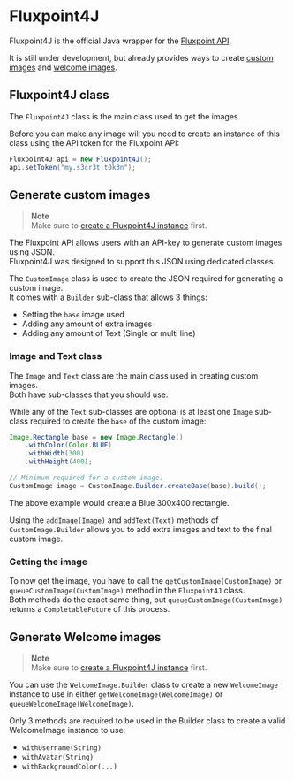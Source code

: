 [api]: https://fluxpoint.dev/api

# Fluxpoint4J

Fluxpoint4J is the official Java wrapper for the [Fluxpoint API][api].

It is still under development, but already provides ways to create [custom images](#generate-custom-images) and [welcome images](#generate-welcome-images).

## Fluxpoint4J class

The `Fluxpoint4J` class is the main class used to get the images.

Before you can make any image will you need to create an instance of this class using the API token for the Fluxpoint API:  
```java
Fluxpoint4J api = new Fluxpoint4J();
api.setToken("my.s3cr3t.t0k3n");
```

## Generate custom images

> **Note**  
> Make sure to [create a Fluxpoint4J instance](#fluxpoint4j-class) first.

The Fluxpoint API allows users with an API-key to generate custom images using JSON.  
Fluxpoint4J was designed to support this JSON using dedicated classes.

The `CustomImage` class is used to create the JSON required for generating a custom image.  
It comes with a `Builder` sub-class that allows 3 things:

- Setting the `base` image used
- Adding any amount of extra images
- Adding any amount of Text (Single or multi line)

### Image and Text class

The `Image` and `Text` class are the main class used in creating custom images.  
Both have sub-classes that you should use.

While any of the `Text` sub-classes are optional is at least one `Image` sub-class required to create the `base` of the custom image:  
```java
Image.Rectangle base = new Image.Rectangle()
    .withColor(Color.BLUE)
    .withWidth(300)
    .withHeight(400);

// Minimum required for a custom image.
CustomImage image = CustomImage.Builder.createBase(base).build();
```

The above example would create a Blue 300x400 rectangle.

Using the `addImage(Image)` and `addText(Text)` methods of `CustomImage.Builder` allows you to add extra images and text to the final custom image.

### Getting the image

To now get the image, you have to call the `getCustomImage(CustomImage)` or `queueCustomImage(CustomImage)` method in the `Fluxpoint4J` class.  
Both methods do the exact same thing, but `queueCustomImage(CustomImage)` returns a `CompletableFuture` of this process.

## Generate Welcome images

> **Note**  
> Make sure to [create a Fluxpoint4J instance](#fluxpoint4j-class) first.

You can use the `WelcomeImage.Builder` class to create a new `WelcomeImage` instance to use in either `getWelcomeImage(WelcomeImage)` or `queueWelcomeImage(WelcomeImage)`.

Only 3 methods are required to be used in the Builder class to create a valid WelcomeImage instance to use:

- `withUsername(String)`
- `withAvatar(String)`
- `withBackgroundColor(...)`
